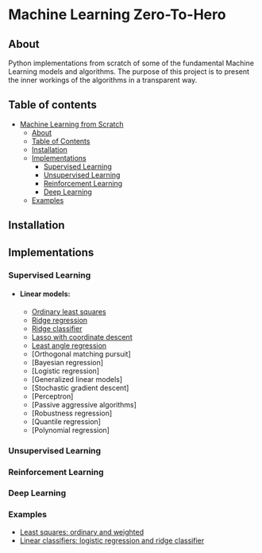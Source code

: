 # Machine Learning Zero-To-Hero

## About
Python implementations from scratch of some of the fundamental Machine Learning models and algorithms. 
The purpose of this project is to present the inner workings of the algorithms in a transparent way. 

## Table of contents
- [Machine Learning from Scratch](#machine-learning-from-scratch)
  - [About](#about)
  - [Table of Contents](#table-of-contents)
  - [Installation](#installation)
  - [Implementations](#implementations)
    - [Supervised Learning](#supervised-learning)
    - [Unsupervised Learning](#unsupervised-learning)
    - [Reinforcement Learning](#reinforcement-learning)
    - [Deep Learning](#deep-learning)
  - [Examples](#examples)

## Installation

## Implementations
### Supervised Learning
- #### Linear models:
  - [Ordinary least squares](supervised_learning/linear_models/regression)
  - [Ridge regression](supervised_learning/linear_models/regression.py)
  - [Ridge classifier](supervised_learning/linear_models/linear_classifiers.py)
  - [Lasso with coordinate descent](supervised_learning/linear_models/regression.py)
  - [Least angle regression](supervised_learning/linear_models/regression.py)
  - [Orthogonal matching pursuit]
  - [Bayesian regression]
  - [Logistic regression]
  - [Generalized linear models]
  - [Stochastic gradient descent]
  - [Perceptron]
  - [Passive aggressive algorithms]
  - [Robustness regression]
  - [Quantile regression]
  - [Polynomial regression]


[//]: # (- [Logistic Regression]&#40;supervised_learning/linear_models/linear_classifiers.py&#41;)

[//]: # (- [Decision Forest]&#40;supervised_learning/decision_forest.py&#41;)

[//]: # (- [Decision Tree]&#40;supervised_learning/decision_tree.py&#41;)

[//]: # (- [Density Forest]&#40;supervised_learning/density_forest.py&#41;)

[//]: # (- [Density Tree]&#40;supervised_learning/density_tree.py&#41;)

[//]: # (- [Elastic Net]&#40;supervised_learning/linear_models/regression.py&#41;)

[//]: # (- [Fisher Linear Discriminant]&#40;supervised_learning/fisher_linear_discriminant.py&#41;)

[//]: # (- [Generative Classifier &#40;by Density Tree&#41;]&#40;supervised_learning/generative_classifier.py&#41;)

[//]: # (- [K Nearest Neighbors]&#40;supervised_learning/k_nearest_neighbors.py&#41;)

[//]: # ()
[//]: # (- [Linear Discriminant Analysis]&#40;supervised_learning/linear_discriminant_analysis.py&#41;)

[//]: # ()
[//]: # ()
[//]: # (- [Multilayer Perceptron]&#40;supervised_learning/multilayer_perceptron.py&#41;)

[//]: # (- [Naive Bayes]&#40;supervised_learning/naive_bayes.py&#41;)

[//]: # (- [Perceptron]&#40;supervised_learning/linear_models/perceptron.py&#41;)

[//]: # (- [Polynomial Regression]&#40;supervised_learning/linear_models/regression.py&#41;)

[//]: # (- [Quadratic Discriminant Analysis]&#40;supervised_learning/quadratic_discriminant_analysis.py&#41;)

[//]: # (- [Regression Tree]&#40;supervised_learning/regression_tree.py&#41;)

### Unsupervised Learning

### Reinforcement Learning

### Deep Learning

[//]: # (- [Neural Network]&#40;deep_learning/neural_network.py&#41;)

[//]: # (- [Layers]&#40;deep_learning/layers.py&#41;)

[//]: # (  - Activation Layer)

[//]: # (  - Average Pooling Layer)

[//]: # (  - Constant Padding Layer)

[//]: # (  - Convolutional Layer)

[//]: # (  - Dropout Layer)

[//]: # (  - Fully-Connected &#40;Dense&#41; Layer)

[//]: # (  - Max Pooling Layer)

[//]: # (  - Zero Padding Layer)

### Examples
- [Least squares: ordinary and weighted](examples/least_squares.ipynb)
- [Linear classifiers: logistic regression and ridge classifier](examples/linear_classifiers.ipynb)


